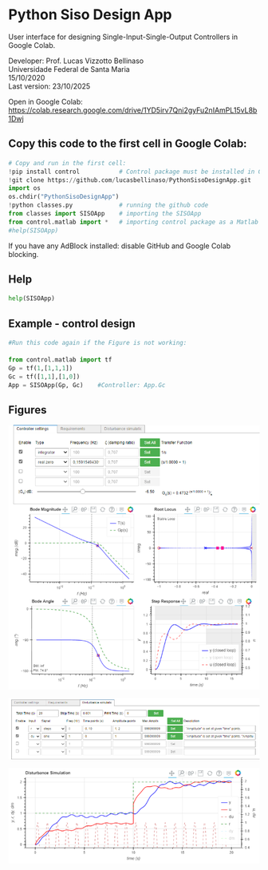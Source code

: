 # Python Siso Design App

User interface for designing Single-Input-Single-Output Controllers in Google Colab.

Developer: Prof. Lucas Vizzotto Bellinaso
<br>Universidade Federal de Santa Maria
<br>15/10/2020
<br> Last version: 23/10/2025

Open in Google Colab:   https://colab.research.google.com/drive/1YD5irv7Qni2gyFu2nIAmPL15vL8b1Dwj

## Copy this code to the first cell in Google Colab:

``` python
# Copy and run in the first cell:
!pip install control           # Control package must be installed in Google Colab server
!git clone https://github.com/lucasbellinaso/PythonSisoDesignApp.git
import os
os.chdir("PythonSisoDesignApp")
!python classes.py             # running the github code
from classes import SISOApp    # importing the SISOApp
from control.matlab import *   # importing control package as a Matlab environment
#help(SISOApp)
```
If you have any AdBlock installed: disable GitHub and Google Colab blocking.


## Help

``` python
help(SISOApp)
```

## Example - control design

``` python
#Run this code again if the Figure is not working:

from control.matlab import tf
Gp = tf(1,[1,1,1])
Gc = tf([1,1],[1,0])
App = SISOApp(Gp, Gc)    #Controller: App.Gc
```

## Figures

![image](SISOApp1.png)

![image](SISOApp2.png)

![image](SISOApp3.png)
